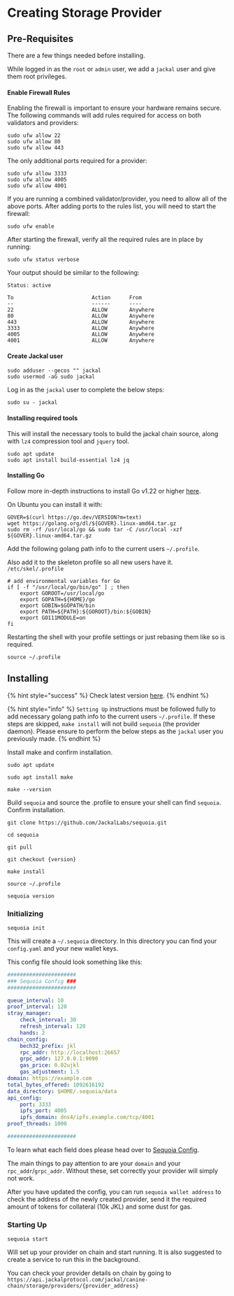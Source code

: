 # Creating Storage Provider

## Pre-Requisites

There are a few things needed before installing.

While logged in as the `root` or `admin` user, we add a `jackal` user and give them root privileges.

#### Enable Firewall Rules

Enabling the firewall is important to ensure your hardware remains secure. The following commands will add rules required for access on both validators and providers:

```
sudo ufw allow 22
sudo ufw allow 80
sudo ufw allow 443
```

The only additional ports required for a provider:

```
sudo ufw allow 3333
sudo ufw allow 4005
sudo ufw allow 4001
```

If you are running a combined validator/provider, you need to allow all of the above ports. After adding ports to the rules list, you will need to start the firewall:

```
sudo ufw enable
```

After starting the firewall, verify all the required rules are in place by running:

```
sudo ufw status verbose
```

Your output should be similar to the following:

```
Status: active

To                         Action      From
--                         ------      ----
22                         ALLOW       Anywhere
80                         ALLOW       Anywhere
443                        ALLOW       Anywhere
3333                       ALLOW       Anywhere
4005                       ALLOW       Anywhere
4001                       ALLOW       Anywhere
```

#### Create Jackal user

```
sudo adduser --gecos "" jackal
sudo usermod -aG sudo jackal
```

Log in as the `jackal` user to complete the below steps:

```
sudo su - jackal
```

#### Installing required tools

This will install the necessary tools to build the jackal chain source, along with `lz4` compression tool and `jquery` tool.

```
sudo apt update
sudo apt install build-essential lz4 jq
```

#### Installing Go

Follow more in-depth instructions to install Go v1.22 or higher [here](https://golang.org/doc/install).

On Ubuntu you can install it with:

```
GOVER=$(curl https://go.dev/VERSION?m=text)
wget https://golang.org/dl/${GOVER}.linux-amd64.tar.gz
sudo rm -rf /usr/local/go && sudo tar -C /usr/local -xzf ${GOVER}.linux-amd64.tar.gz
```

Add the following golang path info to the current users `~/.profile`.

Also add it to the skeleton profile so all new users have it. `/etc/skel/.profile`

```
# add environmental variables for Go
if [ -f "/usr/local/go/bin/go" ] ; then
    export GOROOT=/usr/local/go
    export GOPATH=${HOME}/go
    export GOBIN=$GOPATH/bin
    export PATH=${PATH}:${GOROOT}/bin:${GOBIN}
    export GO111MODULE=on
fi
```

Restarting the shell with your profile settings or just rebasing them like so is required.

```
source ~/.profile
```

## Installing

{% hint style="success" %}
Check latest version [here](https://github.com/JackalLabs/canine-provider/releases).
{% endhint %}

{% hint style="info" %}
`Setting Up` instructions must be followed fully to add necessary golang path info to the current users `~/.profile`. If these steps are skipped, `make install` will not build `sequoia` (the provider daemon). Please ensure to perform the below steps as the `jackal` user you previously made.
{% endhint %}

Install make and confirm installation.

```
sudo apt update

sudo apt install make

make --version
```

Build `sequoia` and source the .profile to ensure your shell can find `sequoia`. Confirm installation.

```
git clone https://github.com/JackalLabs/sequoia.git

cd sequoia

git pull

git checkout {version}

make install

source ~/.profile

sequoia version
```

### Initializing

```shell
sequoia init
```

This will create a `~/.sequoia` directory. In this directory you can find your `config.yaml` and your new wallet keys.

This config file should look something like this:
```yaml
######################
### Sequoia Config ###
######################

queue_interval: 10
proof_interval: 120
stray_manager:
    check_interval: 30
    refresh_interval: 120
    hands: 2
chain_config:
    bech32_prefix: jkl
    rpc_addr: http://localhost:26657
    grpc_addr: 127.0.0.1:9090
    gas_price: 0.02ujkl
    gas_adjustment: 1.5
domain: https://example.com
total_bytes_offered: 1092616192
data_directory: $HOME/.sequoia/data
api_config:
    port: 3333
    ipfs_port: 4005
    ipfs_domain: dns4/ipfs.example.com/tcp/4001
proof_threads: 1000

######################
```

To learn what each field does please head over to [Sequoia Config](providing-storage/sequoia-config.md).

The main things to pay attention to are your `domain` and your `rpc_addr`/`grpc_addr`. Without these, set correctly your provider will simply not work.

After you have updated the config, you can run `sequoia wallet address` to check the address of the newly created provider, send it the required amount of tokens for collateral (10k JKL) and some dust for gas. 

### Starting Up
```shell
sequoia start
```

Will set up your provider on chain and start running. It is also suggested to create a service to run this in the background.

You can check your provider details on chain by going to `https://api.jackalprotocol.com/jackal/canine-chain/storage/providers/{provider_address}`